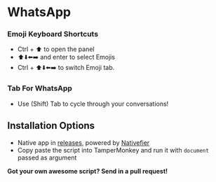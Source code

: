 # WhatsApp

### Emoji Keyboard Shortcuts 
- Ctrl + :arrow_up: to open the panel
- :arrow_up::arrow_down::arrow_left::arrow_right: and enter to select Emojis
- Ctrl + :arrow_up::arrow_down::arrow_left::arrow_right: to switch Emoji tab. 

### Tab For WhatsApp
- Use (Shift) Tab to cycle through your conversations!

## Installation Options
- Native app in [releases](https://github.com/zweicoder/AwesomeScripts/releases), powered by [Nativefier](https://github.com/jiahaog/nativefier)
- Copy paste the script into TamperMonkey and run it with `document` passed as argument

**Got your own awesome script? Send in a pull request!**